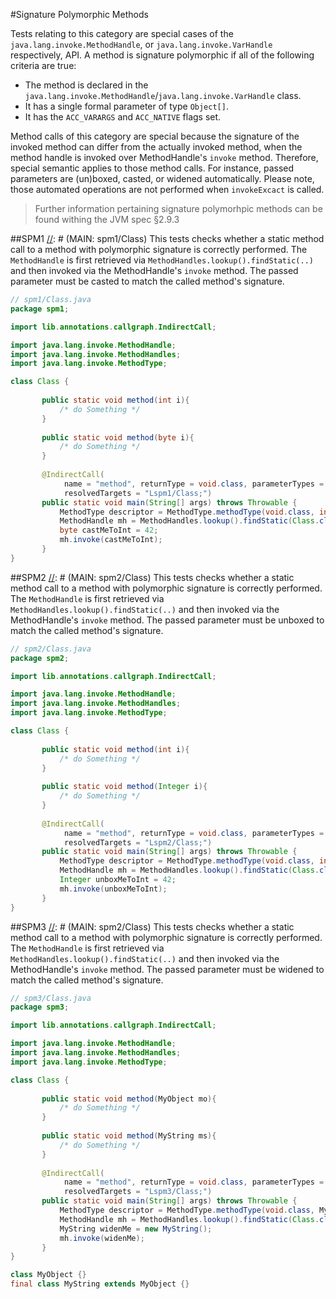 #Signature Polymorphic Methods

Tests relating to this category are special cases of the ```java.lang.invoke.MethodHandle```, or 
```java.lang.invoke.VarHandle``` respectively, API.
A method is signature polymorphic if all of the following criteria are true:
- The method is declared in the ```java.lang.invoke.MethodHandle```/```java.lang.invoke.VarHandle```
class.
- It has a single formal parameter of type ```Object[]```.
- It has the ```ACC_VARARGS``` and ```ACC_NATIVE``` flags set.

Method calls of this category are special because the signature of the invoked method can differ from
the actually invoked method, when the method handle is invoked over MethodHandle's ```invoke``` method.
Therefore, special semantic applies to those method calls. For instance, passed parameters are (un)boxed,
casted, or widened automatically. Please note, those automated operations are not performed when
```invokeExcact``` is called. 

> Further information pertaining signature polymorhpic methods can be found withing the JVM spec §2.9.3

##SPM1
[//]: # (MAIN: spm1/Class)
This tests checks whether a static method call to a method with polymorphic signature is correctly performed.
The ```MethodHandle``` is first retrieved via ```MethodHandles.lookup().findStatic(..)``` and then
invoked via the MethodHandle's ```invoke``` method. The passed parameter must be casted to
match the called method's signature.
```java
// spm1/Class.java
package spm1;

import lib.annotations.callgraph.IndirectCall;

import java.lang.invoke.MethodHandle;
import java.lang.invoke.MethodHandles;
import java.lang.invoke.MethodType;

class Class {
    
       public static void method(int i){
           /* do Something */
       }
   
       public static void method(byte i){
           /* do Something */
       }
       
       @IndirectCall(
            name = "method", returnType = void.class, parameterTypes = {int.class}, line = 26,
            resolvedTargets = "Lspm1/Class;")
       public static void main(String[] args) throws Throwable {
           MethodType descriptor = MethodType.methodType(void.class, int.class);
           MethodHandle mh = MethodHandles.lookup().findStatic(Class.class, "method", descriptor);
           byte castMeToInt = 42;
           mh.invoke(castMeToInt);
       }
}
```
[//]: # (END)

##SPM2
[//]: # (MAIN: spm2/Class)
This tests checks whether a static method call to a method with polymorphic signature is correctly performed.
The ```MethodHandle``` is first retrieved via ```MethodHandles.lookup().findStatic(..)``` and then
invoked via the MethodHandle's ```invoke``` method. The passed parameter must be unboxed to
match the called method's signature.
```java
// spm2/Class.java
package spm2;

import lib.annotations.callgraph.IndirectCall;

import java.lang.invoke.MethodHandle;
import java.lang.invoke.MethodHandles;
import java.lang.invoke.MethodType;

class Class {
    
       public static void method(int i){
           /* do Something */
       }
   
       public static void method(Integer i){
           /* do Something */
       }
       
       @IndirectCall(
            name = "method", returnType = void.class, parameterTypes = {int.class}, line = 26,
            resolvedTargets = "Lspm2/Class;")
       public static void main(String[] args) throws Throwable {
           MethodType descriptor = MethodType.methodType(void.class, int.class);
           MethodHandle mh = MethodHandles.lookup().findStatic(Class.class, "method", descriptor);
           Integer unboxMeToInt = 42;
           mh.invoke(unboxMeToInt);
       }
}
```
[//]: # (END)

##SPM3
[//]: # (MAIN: spm2/Class)
This tests checks whether a static method call to a method with polymorphic signature is correctly performed.
The ```MethodHandle``` is first retrieved via ```MethodHandles.lookup().findStatic(..)``` and then
invoked via the MethodHandle's ```invoke``` method. The passed parameter must be widened to
match the called method's signature.
```java
// spm3/Class.java
package spm3;

import lib.annotations.callgraph.IndirectCall;

import java.lang.invoke.MethodHandle;
import java.lang.invoke.MethodHandles;
import java.lang.invoke.MethodType;

class Class {
    
       public static void method(MyObject mo){
           /* do Something */
       }
   
       public static void method(MyString ms){
           /* do Something */
       }
       
       @IndirectCall(
            name = "method", returnType = void.class, parameterTypes = {int.class}, line = 26,
            resolvedTargets = "Lspm3/Class;")
       public static void main(String[] args) throws Throwable {
           MethodType descriptor = MethodType.methodType(void.class, MyObject.class);
           MethodHandle mh = MethodHandles.lookup().findStatic(Class.class, "method", descriptor);
           MyString widenMe = new MyString();
           mh.invoke(widenMe);
       }
}

class MyObject {}
final class MyString extends MyObject {}
```
[//]: # (END)
